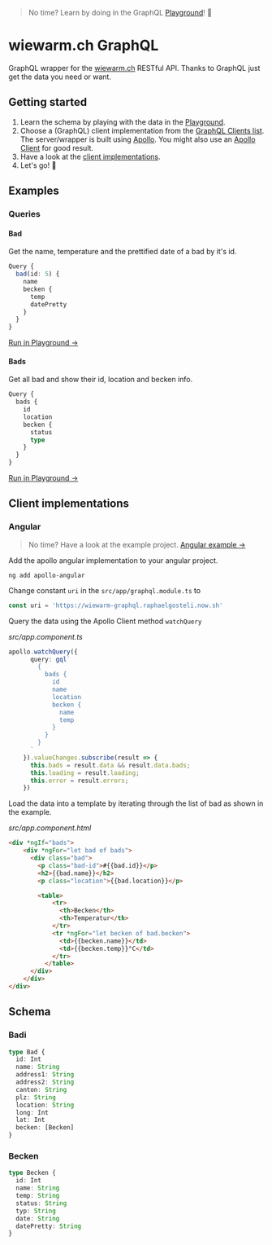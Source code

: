 > No time? Learn by doing in the GraphQL [Playground](https://wiewarm-graphql.raphaelgosteli.now.sh/)! 🚀


# wiewarm.ch GraphQL

GraphQL wrapper for the [wiewarm.ch](https://www.wiewarm.ch) RESTful API.
Thanks to GraphQL just get the data you need or want.  


## Getting started

1. Learn the schema by playing with the data in the [Playground](https://wiewarm-graphql.raphaelgosteli.now.sh/).
2. Choose a (GraphQL) client implementation from the [GraphQL Clients list](https://graphql.org/code/#graphql-clients). The server/wrapper is built using [Apollo](https://www.apollographql.com/). You might also use an [Apollo Client](https://www.apollographql.com/docs/react/#prefer-a-non-react-platform) for good result.
4. Have a look at the [client implementations](#client-implementations).
3. Let's go! 🤗


## Examples

### Queries

#### Bad
Get the name, temperature and the prettified date of a bad by it's id.
```typescript
Query {
  bad(id: 5) {
    name
    becken {
      temp
      datePretty
    }
  }
}
```
[Run in Playground →](https://wiewarm-graphql.raphaelgosteli.now.sh/?query=%7B%0A%20%20bad%28id%3A%205%29%20%7B%0A%20%20%20%20name%0A%20%20%20%20becken%20%7B%0A%20%20%20%20%20%20temp%0A%20%20%20%20%20%20datePretty%0A%20%20%20%20%7D%0A%20%20%7D%0A%7D%0A)

#### Bads
Get all bad and show their id, location and becken info.

```typescript
Query {
  bads {
    id
    location
    becken {
      status
      type
    }
  }
}
```
[Run in Playground →](https://wiewarm-graphql.raphaelgosteli.now.sh/?query=%7B%0A%20%20bads%20%7B%0A%20%20%20%20id%0A%20%20%20%20location%0A%20%20%20%20becken%20%7B%0A%20%20%20%20%20%20status%0A%20%20%20%20%20%20type%0A%20%20%20%20%7D%0A%20%20%7D%0A%7D)


## Client implementations

### Angular

> No time? Have a look at the example project. [Angular example →](examples/angular/)

Add the apollo angular implementation to your angular project.

`ng add apollo-angular`

Change constant `uri` in the `src/app/graphql.module.ts` to
```typescript
const uri = 'https://wiewarm-graphql.raphaelgosteli.now.sh'
```

Query the data using the Apollo Client method `watchQuery`

*src/app.component.ts*
```typescript
apollo.watchQuery({
      query: gql`
        {
          bads {
            id
            name
            location
            becken {
              name
              temp
            }
          }
        }
      `
    }).valueChanges.subscribe(result => {
      this.bads = result.data && result.data.bads;
      this.loading = result.loading;
      this.error = result.errors;
    })
```

Load the data into a template by iterating through the list of bad as shown in the example.

*src/app.component.html*
```html
<div *ngIf="bads">
    <div *ngFor="let bad of bads">
      <div class="bad">
        <p class="bad-id">#{{bad.id}}</p>
        <h2>{{bad.name}}</h2>
        <p class="location">{{bad.location}}</p>

        <table>
            <tr>
              <th>Becken</th>
              <th>Temperatur</th> 
            </tr>
            <tr *ngFor="let becken of bad.becken">
              <td>{{becken.name}}</td>
              <td>{{becken.temp}}°C</td> 
            </tr>
          </table>
      </div>
    </div>
</div>


```





## Schema

### Badi
```typescript
type Bad {
  id: Int
  name: String
  address1: String
  address2: String
  canton: String
  plz: String
  location: String
  long: Int
  lat: Int
  becken: [Becken]
}
```

### Becken
```typescript
type Becken {
  id: Int
  name: String
  temp: String
  status: String
  typ: String
  date: String
  datePretty: String
}
```
